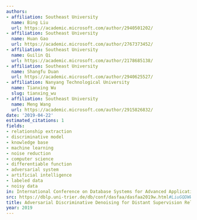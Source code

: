 ```yaml
---
authors:
- affiliation: Southeast University
  name: Bing Liu
  url: https://academic.microsoft.com/author/2940501202/
- affiliation: Southeast University
  name: Huan Gao
  url: https://academic.microsoft.com/author/2767373452/
- affiliation: Southeast University
  name: Guilin Qi
  url: https://academic.microsoft.com/author/2178685138/
- affiliation: Southeast University
  name: Shangfu Duan
  url: https://academic.microsoft.com/author/2940625527/
- affiliation: Nanyang Technological University
  name: Tianxing Wu
  slug: tianxing_wu
- affiliation: Southeast University
  name: Meng Wang
  url: https://academic.microsoft.com/author/2915826832/
date: '2019-04-22'
estimated_citations: 1
fields:
- relationship extraction
- discriminative model
- knowledge base
- machine learning
- noise reduction
- computer science
- differentiable function
- adversarial system
- artificial intelligence
- labeled data
- noisy data
in: International Conference on Database Systems for Advanced Applications
src: https://dblp.uni-trier.de/db/conf/dasfaa/dasfaa2019w.html#LiuGQDWW19
title: Adversarial Discriminative Denoising for Distant Supervision Relation Extraction
year: 2019
---
```


